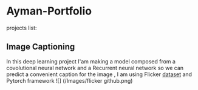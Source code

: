 # Ayman-Portfolio
projects list:
## Image Captioning
In this deep learning  project I'am making a model composed from a covolutional neural network and a Recurrent neural network so we can predict a convenient caption for the image , I am using Flicker [dataset](https://www.kaggle.com/ming666/flicker8k-dataset) and Pytorch framework
![] (/Images/flicker github.png)
